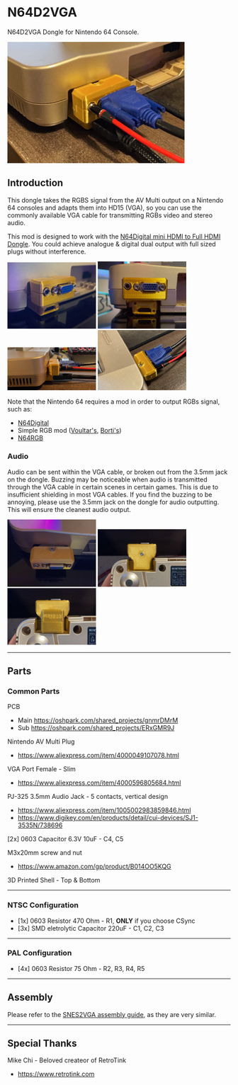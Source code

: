 # N64D2VGA

N64D2VGA Dongle for Nintendo 64 Console.

<img src="./Pics/01.jpg" width="400px" />

## Introduction

This dongle takes the RGBS signal from the AV Multi output on a Nintendo 64 consoles and adapts them into HD15 (VGA), so you can use the commonly available VGA cable for transmitting RGBs video and stereo audio.

This mod is designed to work with the [N64Digital mini HDMI to Full HDMI Dongle](https://github.com/jeffqchen/N64Digital-Mini-To-Full-HDMI-Adapter). You could achieve analogue & digital dual output with full sized plugs without interference.

<img src="./Pics/02.jpg" width="200px" />
<img src="./Pics/03.jpg" width="200px" />
<img src="./Pics/04.jpg" width="200px" />
<img src="./Pics/05.jpg" width="200px" />


Note that the Nintendo 64 requires a mod in order to output RGBs signal, such as:

- [N64Digital](https://docs.pixelfx.co/N64Digital-Details.html)
- Simple RGB mod ([Voultar's](https://voultar.com/index.php?route=product/product&product_id=50&tracking=5824d766cf098), [Borti's](https://github.com/borti4938/n64rgb/tree/master/simpleRGBamp))
- [N64RGB](https://github.com/borti4938/n64rgb)

### Audio

Audio can be sent within the VGA cable, or broken out from the 3.5mm jack on the dongle. Buzzing may be noticeable when audio is transmitted through the VGA cable in certain scenes in certain games. This is due to insufficient shielding in most VGA cables. If you find the buzzing to be annoying, please use the 3.5mm jack on the dongle for audio outputting. This will ensure the cleanest audio output.


<img src="./Pics/06.jpg" width="200px" />
<img src="./Pics/07.jpg" width="200px" />
<img src="./Pics/08.jpg" width="200px" />

-----

## Parts

### Common Parts

PCB
  - Main https://oshpark.com/shared_projects/gnmrDMrM
  - Sub https://oshpark.com/shared_projects/ERxGMR9J

Nintendo AV Multi Plug
- https://www.aliexpress.com/item/4000049107078.html

VGA Port Female - Slim
- https://www.aliexpress.com/item/4000596805684.html

PJ-325 3.5mm Audio Jack - 5 contacts, vertical design
- https://www.aliexpress.com/item/1005002983859846.html
- https://www.digikey.com/en/products/detail/cui-devices/SJ1-3535N/738696

[2x] 0603 Capacitor 6.3V 10uF - C4, C5

M3x20mm screw and nut
- https://www.amazon.com/gp/product/B014OO5KQG

3D Printed Shell - Top & Bottom

---

### NTSC Configuration

- [1x] 0603 Resistor 470 Ohm - R1, **ONLY** if you choose CSync
- [3x] SMD eletrolytic Capacitor 220uF - C1, C2, C3

---

### PAL Configuration

- [4x] 0603 Resistor 75 Ohm - R2, R3, R4, R5

---

## Assembly

Please refer to the [SNES2VGA assembly guide](https://github.com/jeffqchen/SNES2VGA#printing-the-shell), as they are very similar.

---

## Special Thanks

Mike Chi - Beloved createor of RetroTink
- https://www.retrotink.com

